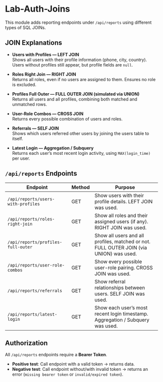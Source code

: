 # Lab-Auth-Joins
This module adds reporting endpoints under `/api/reports` using different types of SQL JOINs.


## JOIN Explanations

- **Users with Profiles — LEFT JOIN**  
  Shows all users with their profile information (phone, city, country). Users without profiles still appear, but profile fields are `null`.

- **Roles Right Join — RIGHT JOIN**  
  Returns all roles, even if no users are assigned to them. Ensures no role is excluded.

- **Profiles Full Outer — FULL OUTER JOIN (simulated via UNION)**  
  Returns all users and all profiles, combining both matched and unmatched rows.

- **User-Role Combos — CROSS JOIN**  
  Returns every possible combination of users and roles.

- **Referrals — SELF JOIN**  
  Shows which users referred other users by joining the users table to itself.

- **Latest Login — Aggregation / Subquery**  
  Returns each user’s most recent login activity, using `MAX(login_time)` per user.


## `/api/reports` Endpoints

| Endpoint                                | Method | Purpose |
|-----------------------------------------|--------|---------|
| `/api/reports/users-with-profiles`      | GET    | Show users with their profile details. LEFT JOIN was used. |
| `/api/reports/roles-right-join`         | GET    | Show all roles and their assigned users (if any). RIGHT JOIN was used. |
| `/api/reports/profiles-full-outer`      | GET    | Show all users and all profiles, matched or not. FULL OUTER JOIN (via UNION) was used. |
| `/api/reports/user-role-combos`         | GET    | Show every possible user-role pairing. CROSS JOIN was used. |
| `/api/reports/referrals`                | GET    | Show referral relationships between users. SELF JOIN was used. |
| `/api/reports/latest-login`             | GET    | Show each user’s most recent login timestamp. Aggregation / Subquery was used. |


## Authorization

All `/api/reports` endpoints require a **Bearer Token**.  
- **Positive test**: Call endpoint with a valid token → returns data.  
- **Negative test**: Call endpoint without/with invalid token → returns an error (`missing bearer token` or `invalid/expired token`).  
